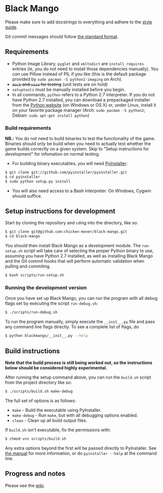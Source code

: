 # Black Mango

Please make sure to add docstrings to everything and adhere to the
[style guide](https://github.com/chicken-mover/black-mango/wiki/Style-guide).

Git commit messages should follow 
[the standard format](http://tbaggery.com/2008/04/19/a-note-about-git-commit-messages.html).

## Requirements

* Python Image Library, `pyglet` and `xmltodict` are `install_requires` entries
  (ie, you do not need to install those dependencies manually). You *can* use
  Pillow instead of PIL if you like (this is the default package provided by
  `sudo pacman -S python2-imaging` on Arch).
* ~~`mock` and `nose` for testing~~ (unit tests are on hold)
* `setuptools` must be manually installed before you begin.
* In all commands, `python` refers to a Python 2.7 interpreter. If you do not
  have Python 2.7 installed, you can download a prepackaged installer from the
  [Python website](http://www.python.org/getit/) (on Windows or OS X) or, under
  Linux, install it on your favorite package manager (Arch:
  `sudo pacman -S python2`; Debian: `sudo apt-get install python`)

### Build requirements

**NB.:** You do not need to build binaries to test the functionality of the
game. Binaries should only be build when you need to actually test whether the
game builds correctly on a given system. Skip to "Setup instructions for
development" for infomation on normal testing.

* For building binary executables, you will need
  [PyInstaller](http://www.pyinstaller.org/):

```bash
$ git clone git://github.com/pyinstaller/pyinstaller.git
$ cd pyinstaller
$ sudo python setup.py install
```

* You will also need access to a Bash interpreter. On Windows, Cygwin should
  suffice.

## Setup instructions for development

Start by cloning the repository and `cd`ing into the directory, like so:
```bash
$ git clone git@github.com:chicken-mover/black-mango.git
$ cd black-mango
```

You should then install Black Mango as a development module. The `run-setup.sh`
script will take care of selecting the proper Python binary to use, assuming you
have Python 2.7 installed, as well as installing Black Mango and the Git commit
hooks that will perform automatic validation when pulling and commiting.
```bash
$ bash scripts/run-setup.sh
```

### Running the development version

Once you have set up Black Mango, you can run the program with all debug flags
set by executing the script `run-debug.sh`:
```bash
$ ./scripts/run-debug.sh
```

To run the program manually, simply execute the `__init__.py` file and pass any
command line flags directly. To see a complete list of flags, do
```bash
$ python blackmango/__init__.py --help
```

## Build instructions

**Note that the build process is still being worked out, so the instructions
below should be considered highly experimental.**

After running the setup command above, you can run the `build.sh` script from
the project directory like so:
```bash
$ ./scripts/build.sh make-debug
```

The full set of options is as follows:
* `make` - Build the executable using PyInstaller.
* `make-debug` - Run `make`, but with all debugging options enabled.
* `clean` - Clean up all build output files.

If `build.sh` isn't executable, fix the permissions with:
```bash
$ chmod u+x scripts/build.sh
```

Any extra options beyond the first will be passed directly to PyInstaller. See
[the manual](http://www.pyinstaller.org/export/develop/project/doc/Manual.html)
for more information, or do `pyinstaller --help` at the command line.

## Progress and notes

Please see the [wiki](https://github.com/chicken-mover/black-mango/wiki).

